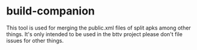 # build-companion

This tool is used for merging the public.xml files of split apks among other things.
It's only intended to be used in the bttv project please don't file issues for other things.

